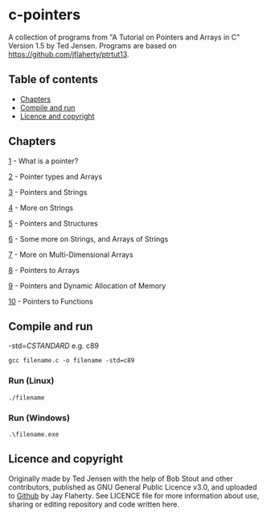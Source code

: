 # c-pointers
A collection of programs from "A Tutorial on Pointers and Arrays in C" Version 1.5 by Ted Jensen. Programs are based on https://github.com/jflaherty/ptrtut13.

## Table of contents
* [Chapters](#chapters)
* [Compile and run](#compile-and-run)
* [Licence and copyright](#licence-and-copyright)

## Chapters
[1](/01) - What is a pointer?

[2](/02) - Pointer types and Arrays

[3](/03) - Pointers and Strings

[4](/04) - More on Strings

[5](/05) - Pointers and Structures

[6](/06) - Some more on Strings, and Arrays of Strings

[7](/07) - More on Multi-Dimensional Arrays

[8](/08) - Pointers to Arrays

[9](/09) - Pointers and Dynamic Allocation of Memory

[10](/10) - Pointers to Functions

## Compile and run
-std=*CSTANDARD* e.g. c89
```
gcc filename.c -o filename -std=c89
```
### Run (Linux)
```
./filename
```
### Run (Windows)
```
.\filename.exe
```

## Licence and copyright
Originally made by Ted Jensen with the help of Bob Stout and other contributors, published as GNU General Public Licence v3.0, and uploaded to [Github](https://github.com/jflaherty/ptrtut13) by Jay Flaherty. See LICENCE file for more information about use, sharing or editing repository and code written here.
